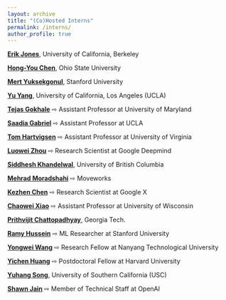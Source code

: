 ```yaml
---
layout: archive
title: "(Co)Hosted Interns"
permalink: /interns/
author_profile: true
---
```


**[Erik Jones](https://people.eecs.berkeley.edu/~erjones/)**, University of California, Berkeley

**[Hong-You Chen](https://sites.google.com/view/hongyouc/about-me)**, Ohio State University

**[Mert Yuksekgonul](https://mertyg.github.io/)**, Stanford University

**[Yu Yang](https://sites.google.com/g.ucla.edu/yuyang/home)**, University of California, Los Angeles (UCLA)

**[Tejas Gokhale](https://www.tejasgokhale.com/)** &#8680; Assistant Professor at University of Maryland

**[Saadia Gabriel](https://saadia-gabriel.github.io/)** &#8680; Assistant Professor at UCLA

**[Tom Hartvigsen](https://www.tomhartvigsen.com/)** &#8680; Assistant Professor at University of Virginia

**[Luowei Zhou](https://luoweizhou.github.io/)** &#8680; Research Scientist at Google Deepmind

**[Siddhesh Khandelwal](https://siddheshk.github.io/)**, University of British Columbia

**[Mehrad Moradshahi](http://web.stanford.edu/~mehrad/)** &#8680; Moveworks

**[Kezhen Chen](https://www.kezhenchen.net/)** &#8680; Research Scientist at Google X

**[Chaowei Xiao](http://www-personal.umich.edu/~xiaocw/)** &#8680; Assistant Professor at University of Wisconsin

**[Prithvijit Chattopadhyay](https://prithv1.xyz/)**, Georgia Tech.

**[Ramy Hussein](https://scholar.google.ca/citations?user=lc3lgegAAAAJ&hl=en)** &#8680; ML Researcher at Stanford University

**[Yongwei Wang](https://sg.linkedin.com/in/yongwei-wang-9827998b)** &#8680; Research Fellow at Nanyang Technological University

**[Yichen Huang](https://scholar.google.ca/citations?user=F8eblNsAAAAJ&hl=en)** &#8680; Postdoctoral Fellow at Harvard University

**[Yuhang Song](https://scholar.google.com/citations?user=PaPfxpoAAAAJ&hl=en)**, University of Southern California (USC)

**[Shawn Jain](https://darkmatter08.github.io/)** &#8680; Member of Technical Staff at OpenAI